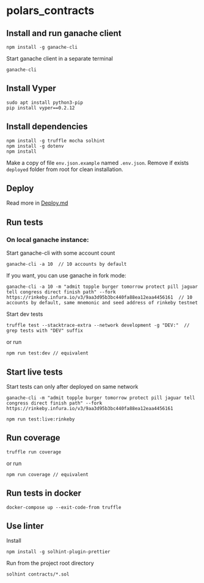 # polars_contracts

## Install and run ganache client
```
npm install -g ganache-cli
```

Start ganache client in a separate terminal
```
ganache-cli
```

## Install Vyper
```
sudo apt install python3-pip
pip install vyper==0.2.12
```

## Install dependencies
```
npm install -g truffle mocha solhint
npm install -g dotenv
npm install
```

Make a copy of file `env.json.example` named `.env.json`.
Remove if exists ```deployed``` folder from root for clean installation.

## Deploy
Read more in [Deploy.md](./docs/Deploy.md)

## Run tests
### On local ganache instance:
Start ganache-cli with some account count
```
ganache-cli -a 10  // 10 accounts by default
```
If you want, you can use ganache in fork mode:
```
ganache-cli -a 10 -m "admit topple burger tomorrow protect pill jaguar tell congress direct finish path" --fork https://rinkeby.infura.io/v3/9aa3d95b3bc440fa88ea12eaa4456161  // 10 accounts by default, same mnemonic and seed address of rinkeby testnet
```

Start dev tests
```
truffle test --stacktrace-extra --network development -g "DEV:"  // grep tests with "DEV" suffix
```
or run
```
npm run test:dev // equivalent
```

## Start live tests
Start tests can only after deployed on same network
```
ganache-cli -m "admit topple burger tomorrow protect pill jaguar tell congress direct finish path" --fork https://rinkeby.infura.io/v3/9aa3d95b3bc440fa88ea12eaa4456161
```
```
npm run test:live:rinkeby
```

## Run coverage
```
truffle run coverage
```
or run
```
npm run coverage // equivalent
```

## Run tests in docker
```
docker-compose up --exit-code-from truffle
```

## Use linter

Install
```
npm install -g solhint-plugin-prettier
```

Run from the project root directory
```
solhint contracts/*.sol
```
